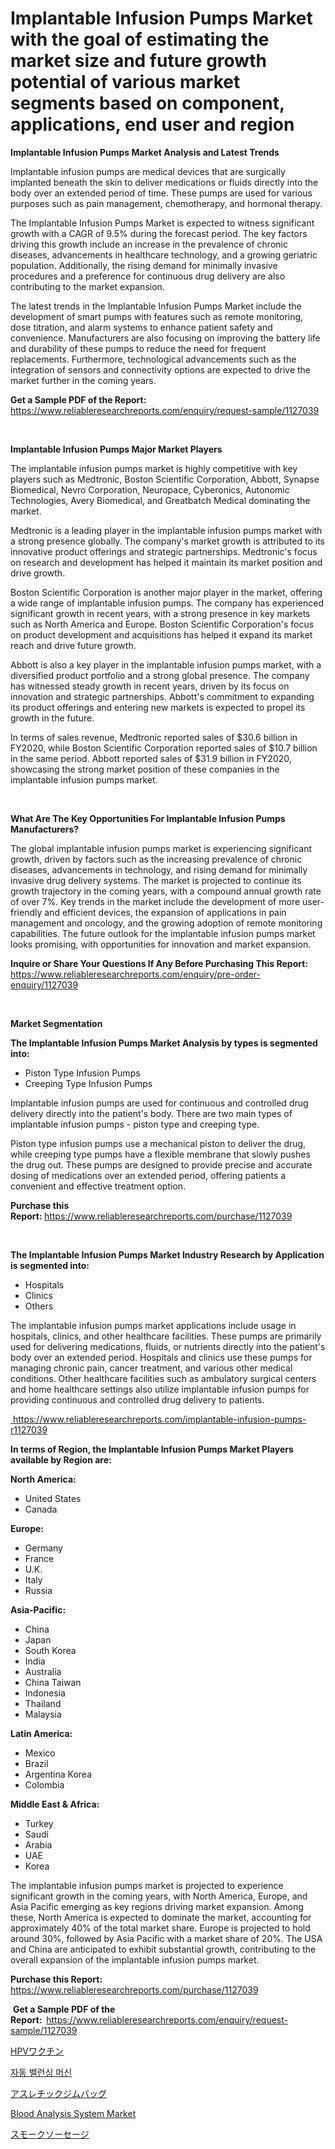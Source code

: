 <p><h1>Implantable Infusion Pumps Market with the goal of estimating the market size and future growth potential of various market segments based on component, applications, end user and region</h1></p><p><strong>Implantable Infusion Pumps Market Analysis and Latest Trends</strong></p>
<p><p>Implantable infusion pumps are medical devices that are surgically implanted beneath the skin to deliver medications or fluids directly into the body over an extended period of time. These pumps are used for various purposes such as pain management, chemotherapy, and hormonal therapy.</p><p>The Implantable Infusion Pumps Market is expected to witness significant growth with a CAGR of 9.5% during the forecast period. The key factors driving this growth include an increase in the prevalence of chronic diseases, advancements in healthcare technology, and a growing geriatric population. Additionally, the rising demand for minimally invasive procedures and a preference for continuous drug delivery are also contributing to the market expansion.</p><p>The latest trends in the Implantable Infusion Pumps Market include the development of smart pumps with features such as remote monitoring, dose titration, and alarm systems to enhance patient safety and convenience. Manufacturers are also focusing on improving the battery life and durability of these pumps to reduce the need for frequent replacements. Furthermore, technological advancements such as the integration of sensors and connectivity options are expected to drive the market further in the coming years.</p></p>
<p><strong>Get a Sample PDF of the Report:&nbsp;</strong> <a href="https://www.reliableresearchreports.com/enquiry/request-sample/1127039">https://www.reliableresearchreports.com/enquiry/request-sample/1127039</a></p>
<p>&nbsp;</p>
<p><strong>Implantable Infusion Pumps Major Market Players</strong></p>
<p><p>The implantable infusion pumps market is highly competitive with key players such as Medtronic, Boston Scientific Corporation, Abbott, Synapse Biomedical, Nevro Corporation, Neuropace, Cyberonics, Autonomic Technologies, Avery Biomedical, and Greatbatch Medical dominating the market. </p><p>Medtronic is a leading player in the implantable infusion pumps market with a strong presence globally. The company's market growth is attributed to its innovative product offerings and strategic partnerships. Medtronic's focus on research and development has helped it maintain its market position and drive growth.</p><p>Boston Scientific Corporation is another major player in the market, offering a wide range of implantable infusion pumps. The company has experienced significant growth in recent years, with a strong presence in key markets such as North America and Europe. Boston Scientific Corporation's focus on product development and acquisitions has helped it expand its market reach and drive future growth.</p><p>Abbott is also a key player in the implantable infusion pumps market, with a diversified product portfolio and a strong global presence. The company has witnessed steady growth in recent years, driven by its focus on innovation and strategic partnerships. Abbott's commitment to expanding its product offerings and entering new markets is expected to propel its growth in the future.</p><p>In terms of sales revenue, Medtronic reported sales of $30.6 billion in FY2020, while Boston Scientific Corporation reported sales of $10.7 billion in the same period. Abbott reported sales of $31.9 billion in FY2020, showcasing the strong market position of these companies in the implantable infusion pumps market.</p></p>
<p>&nbsp;</p>
<p><strong>What Are The Key Opportunities For Implantable Infusion Pumps Manufacturers?</strong></p>
<p><p>The global implantable infusion pumps market is experiencing significant growth, driven by factors such as the increasing prevalence of chronic diseases, advancements in technology, and rising demand for minimally invasive drug delivery systems. The market is projected to continue its growth trajectory in the coming years, with a compound annual growth rate of over 7%. Key trends in the market include the development of more user-friendly and efficient devices, the expansion of applications in pain management and oncology, and the growing adoption of remote monitoring capabilities. The future outlook for the implantable infusion pumps market looks promising, with opportunities for innovation and market expansion.</p></p>
<p><strong>Inquire or Share Your Questions If Any Before Purchasing This Report:</strong> <a href="https://www.reliableresearchreports.com/enquiry/pre-order-enquiry/1127039">https://www.reliableresearchreports.com/enquiry/pre-order-enquiry/1127039</a></p>
<p>&nbsp;</p>
<p><strong>Market Segmentation</strong></p>
<p><strong>The Implantable Infusion Pumps Market Analysis by types is segmented into:</strong></p>
<p><ul><li>Piston Type Infusion Pumps</li><li>Creeping Type Infusion Pumps</li></ul></p>
<p><p>Implantable infusion pumps are used for continuous and controlled drug delivery directly into the patient's body. There are two main types of implantable infusion pumps - piston type and creeping type. </p><p>Piston type infusion pumps use a mechanical piston to deliver the drug, while creeping type pumps have a flexible membrane that slowly pushes the drug out. These pumps are designed to provide precise and accurate dosing of medications over an extended period, offering patients a convenient and effective treatment option.</p></p>
<p><strong>Purchase this Report:&nbsp;</strong><a href="https://www.reliableresearchreports.com/purchase/1127039">https://www.reliableresearchreports.com/purchase/1127039</a></p>
<p>&nbsp;</p>
<p><strong>The Implantable Infusion Pumps Market Industry Research by Application is segmented into:</strong></p>
<p><ul><li>Hospitals</li><li>Clinics</li><li>Others</li></ul></p>
<p><p>The implantable infusion pumps market applications include usage in hospitals, clinics, and other healthcare facilities. These pumps are primarily used for delivering medications, fluids, or nutrients directly into the patient's body over an extended period. Hospitals and clinics use these pumps for managing chronic pain, cancer treatment, and various other medical conditions. Other healthcare facilities such as ambulatory surgical centers and home healthcare settings also utilize implantable infusion pumps for providing continuous and controlled drug delivery to patients.</p></p>
<p><a href="https://www.reliableresearchreports.com/implantable-infusion-pumps-r1127039">&nbsp;https://www.reliableresearchreports.com/implantable-infusion-pumps-r1127039</a></p>
<p><strong>In terms of Region, the Implantable Infusion Pumps Market Players available by Region are:</strong></p>
<p>
    <p> <strong> North America: </strong>
        <ul>
            <li>United States</li>
            <li>Canada</li>
        </ul>
        </p> 
    <p> <strong> Europe: </strong>
        <ul>
            <li>Germany</li>
            <li>France</li>
            <li>U.K.</li>
            <li>Italy</li>
            <li>Russia</li>
        </ul>
        </p> 
    <p> <strong> Asia-Pacific: </strong>
        <ul>
            <li>China</li>
            <li>Japan</li>
            <li>South Korea</li>
            <li>India</li>
            <li>Australia</li>
            <li>China Taiwan</li>
            <li>Indonesia</li>
            <li>Thailand</li>
            <li>Malaysia</li>
        </ul>
        </p> 
    <p> <strong> Latin America: </strong>
        <ul>
            <li>Mexico</li>
            <li>Brazil</li>
            <li>Argentina Korea</li>
            <li>Colombia</li>
        </ul>
        </p> 
    <p> <strong> Middle East & Africa: </strong>
        <ul>
            <li>Turkey</li>
            <li>Saudi</li>
            <li>Arabia</li>
            <li>UAE</li>
            <li>Korea</li>
        </ul>
    </p>
    </p>
<p><p>The implantable infusion pumps market is projected to experience significant growth in the coming years, with North America, Europe, and Asia Pacific emerging as key regions driving market expansion. Among these, North America is expected to dominate the market, accounting for approximately 40% of the total market share. Europe is projected to hold around 30%, followed by Asia Pacific with a market share of 20%. The USA and China are anticipated to exhibit substantial growth, contributing to the overall expansion of the implantable infusion pumps market.</p></p>
<p><strong>Purchase this Report: </strong><a href="https://www.reliableresearchreports.com/purchase/1127039">https://www.reliableresearchreports.com/purchase/1127039</a></p>
<p>&nbsp;<strong>Get a Sample PDF of the Report:&nbsp;&nbsp;</strong><a href="https://www.reliableresearchreports.com/enquiry/request-sample/1127039">https://www.reliableresearchreports.com/enquiry/request-sample/1127039</a></p>
<p><strong></strong></p>
<p><p><a href="https://github.com/leigh4852023/Market-Research-Report-List-1/blob/main/159863850975.md">HPVワクチン</a></p><p><a href="https://medium.com/@joananitzsche/%EC%9E%90%EB%8F%99-%EA%B7%A0%ED%98%95-%EC%A1%B0%EC%A0%88-%EC%9E%A5%EB%B9%84-%EC%8B%9C%EC%9E%A5-%EC%A7%80%ED%91%9C-%ED%95%B4%EC%84%9D-%EC%8B%9C%EC%9E%A5-%EC%A0%90%EC%9C%A0%EC%9C%A8-%ED%8A%B8%EB%A0%8C%EB%93%9C-%EA%B7%B8%EB%A6%AC%EA%B3%A0-%EC%84%B1%EC%9E%A5-%ED%8C%A8%ED%84%B4-9ca141d40821">자동 밸런싱 머신</a></p><p><a href="https://medium.com/@rocklobster885/%E3%82%A2%E3%82%B9%E3%83%AC%E3%83%81%E3%83%83%E3%82%AF%E3%82%B8%E3%83%A0%E3%83%90%E3%83%83%E3%82%B0%E3%81%AE%E5%B8%82%E5%A0%B4%E3%82%B7%E3%82%A7%E3%82%A2%E3%81%AE%E9%80%B2%E5%8C%96%E3%81%A8%E5%B8%82%E5%A0%B4%E6%88%90%E9%95%B7%E3%83%88%E3%83%AC%E3%83%B3%E3%83%892024%E5%B9%B4%E3%81%8B%E3%82%892031%E5%B9%B4%E3%81%BE%E3%81%A7-424fc8076654">アスレチックジムバッグ</a></p><p><a href="https://github.com/ruddyyedelwadw/Market-Research-Report-List-2/blob/main/blood-analysis-system-market.md">Blood Analysis System Market</a></p><p><a href="https://medium.com/@kaitlensen45645/%E7%87%BB%E8%A3%BD%E3%82%BD%E3%83%BC%E3%82%BB%E3%83%BC%E3%82%B8%E5%B8%82%E5%A0%B4%E3%82%B7%E3%82%A7%E3%82%A2%E3%81%AE%E6%8E%A8%E7%A7%BB%E3%81%A8%E5%B8%82%E5%A0%B4%E6%88%90%E9%95%B7%E3%81%AE%E3%83%88%E3%83%AC%E3%83%B3%E3%83%892024%E5%B9%B4%E3%81%8B%E3%82%892031%E5%B9%B4%E3%81%BE%E3%81%A7-9ae9d2373244">スモークソーセージ</a></p></p>